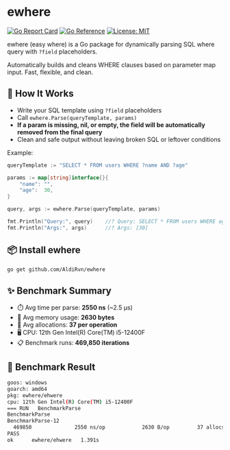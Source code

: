 # ewhere

[![Go Report Card](https://goreportcard.com/badge/github.com/AldiRvn/ewhere)](https://goreportcard.com/report/github.com/AldiRvn/ewhere)
[![Go Reference](https://pkg.go.dev/badge/github.com/AldiRvn/ewhere.svg)](https://pkg.go.dev/github.com/AldiRvn/ewhere)
[![License: MIT](https://img.shields.io/badge/License-MIT-yellow.svg)](https://opensource.org/licenses/MIT)

ewhere (easy where) is a Go package for dynamically parsing SQL where query with `?field` placeholders.

Automatically builds and cleans WHERE clauses based on parameter map input. Fast, flexible, and clean.

## 🎯 How It Works

- Write your SQL template using `?field` placeholders
- Call `ewhere.Parse(queryTemplate, params)`
- **If a param is missing, nil, or empty, the field will be automatically removed from the final query**
- Clean and safe output without leaving broken SQL or leftover conditions

Example:

```go
queryTemplate := "SELECT * FROM users WHERE ?name AND ?age"

params := map[string]interface{}{
	"name": "",
	"age":  30,
}

query, args := ewhere.Parse(queryTemplate, params)

fmt.Println("Query:", query)    //? Query: SELECT * FROM users WHERE age = ?
fmt.Println("Args:", args)      //? Args: [30]
```

## 📦 Install ewhere

```bash
go get github.com/AldiRvn/ewhere
```

## ✨ Benchmark Summary

- ⏱️ Avg time per parse: **2550 ns** (~2.5 μs)
- 💾 Avg memory usage: **2630 bytes**
- 🔁 Avg allocations: **37 per operation**
- 🖥️ CPU: 12th Gen Intel(R) Core(TM) i5-12400F
- 📋 Benchmark runs: **469,850 iterations**

## 🧪 Benchmark Result

```bash
goos: windows
goarch: amd64
pkg: ewhere/ehwere
cpu: 12th Gen Intel(R) Core(TM) i5-12400F
=== RUN   BenchmarkParse
BenchmarkParse
BenchmarkParse-12
  469850              2550 ns/op            2630 B/op         37 allocs/op
PASS
ok      ewhere/ehwere   1.391s
```